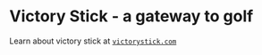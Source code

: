 # Victory Stick - a gateway to golf

Learn about victory stick at [`victorystick.com`](https://victorystick.com/)
